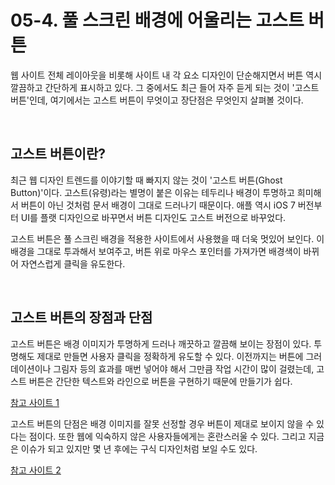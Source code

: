 # 05-4. 풀 스크린 배경에 어울리는 고스트 버튼
웹 사이트 전체 레이아웃을 비롯해 사이트 내 각 요소 디자인이 단순해지면서 버튼 역시 깔끔하고 간단하게 표시하고 있다. 그 중에서도 최근 들어 자주 듣게 되는 것이 '고스트 버튼'인데, 여기에서는 고스트 버튼이 무엇이고 장단점은 무엇인지 살펴볼 것이다.

<br>

## 고스트 버튼이란?
최근 웹 디자인 트렌드를 이야기할 때 빠지지 않는 것이 '고스트 버튼(Ghost Button)'이다. 고스트(유령)라는 별명이 붙은 이유는 테두리나 배경이 투명하고 희미해서 버튼이 아닌 것처럼 문서 배경이 그대로 드러나기 때문이다. 애플 역시 iOS 7 버전부터 UI를 플랫 디자인으로 바꾸면서 버튼 디자인도 고스트 버전으로 바꾸었다.

고스트 버튼은 풀 스크린 배경을 적용한 사이트에서 사용했을 때 더욱 멋있어 보인다. 이 배경을 그대로 투과해서 보여주고, 버튼 위로 마우스 포인터를 가져가면 배경색이 바뀌어 자연스럽게 클릭을 유도한다.

<br>

## 고스트 버튼의 장점과 단점
고스트 버튼은 배경 이미지가 투명하게 드러나 깨끗하고 깔끔해 보이는 장점이 있다. 투명해도 제대로 만들면 사용자 클릭을 정확하게 유도할 수 있다. 이전까지는 버튼에 그러데이션이나 그림자 등의 효과를 매번 넣어야 해서 그만큼 작업 시간이 많이 걸렸는데, 고스트 버튼은 간단한 텍스트와 라인으로 버튼을 구현하기 때문에 만들기가 쉽다.

[참고 사이트 1](https://www.komacon.kr/komacon/)

고스트 버튼의 단점은 배경 이미지를 잘못 선정할 경우 버튼이 제대로 보이지 않을 수 있다는 점이다. 또한 웹에 익숙하지 않은 사용자들에게는 혼란스러울 수 있다. 그리고 지금은 이슈가 되고 있지만 몇 년 후에는 구식 디자인처럼 보일 수도 있다.

[참고 사이트 2](https://www.sonohotelsresorts.com/sb/sc/)

